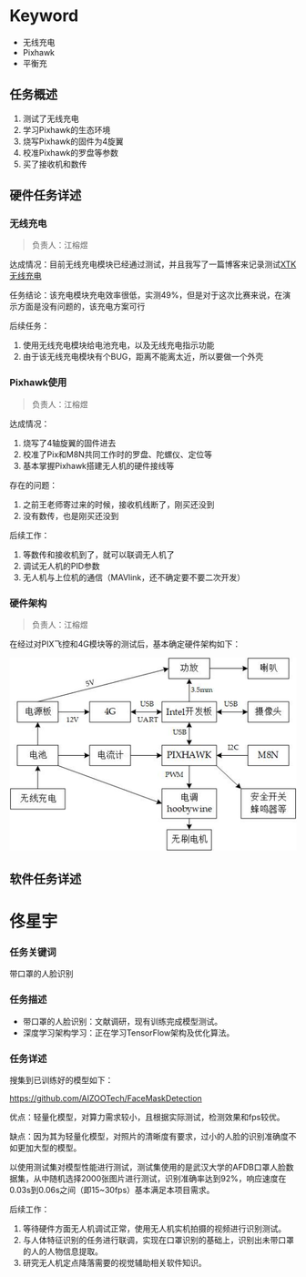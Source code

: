 # Keyword

- 无线充电
- Pixhawk
- 平衡充

## 任务概述

1. 测试了无线充电
2. 学习Pixhawk的生态环境
3. 烧写Pixhawk的固件为4旋翼
4. 校准Pixhawk的罗盘等参数
5. 买了接收机和数传

## 硬件任务详述

### 无线充电

> 负责人：江榕煜

达成情况：目前无线充电模块已经通过测试，并且我写了一篇博客来记录测试[XTK无线充电](https://www.singularity-blog.top/2020/07/04/%E6%97%A0%E7%BA%BF%E5%85%85%E7%94%B5(XKT)/)

任务结论：该充电模块充电效率很低，实测49%，但是对于这次比赛来说，在演示方面是没有问题的，该充电方案可行

后续任务：

1. 使用无线充电模块给电池充电，以及无线充电指示功能
2. 由于该无线充电模块有个BUG，距离不能离太近，所以要做一个外壳

### Pixhawk使用

> 负责人：江榕煜

达成情况：

1. 烧写了4轴旋翼的固件进去
2. 校准了Pix和M8N共同工作时的罗盘、陀螺仪、定位等
3. 基本掌握Pixhawk搭建无人机的硬件接线等

存在的问题：

1. 之前王老师寄过来的时候，接收机线断了，刚买还没到
2. 没有数传，也是刚买还没到

后续工作：

1. 等数传和接收机到了，就可以联调无人机了
2. 调试无人机的PID参数
3. 无人机与上位机的通信（MAVlink，还不确定要不要二次开发）

### 硬件架构

> 负责人：江榕煜

在经过对PIX飞控和4G模块等的测试后，基本确定硬件架构如下：

![架构](../硬件架构2020.jpg)

## 软件任务详述

# 佟星宇

### 任务关键词

带口罩的人脸识别

### 任务描述

* 带口罩的人脸识别：文献调研，现有训练完成模型测试。
* 深度学习架构学习：正在学习TensorFlow架构及优化算法。

### 任务详述

搜集到已训练好的模型如下：

https://github.com/AIZOOTech/FaceMaskDetection

优点：轻量化模型，对算力需求较小，且根据实际测试，检测效果和fps较优。

缺点：因为其为轻量化模型，对照片的清晰度有要求，过小的人脸的识别准确度不如更加大型的模型。

以使用测试集对模型性能进行测试，测试集使用的是武汉大学的AFDB口罩人脸数据集，从中随机选择2000张图片进行测试，识别准确率达到92%，响应速度在0.03s到0.06s之间（即15~30fps）基本满足本项目需求。

后续工作：

1. 等待硬件方面无人机调试正常，使用无人机实机拍摄的视频进行识别测试。
2. 与人体特征识别的任务进行联调，实现在口罩识别的基础上，识别出未带口罩的人的人物信息提取。
3. 研究无人机定点降落需要的视觉辅助相关软件知识。

